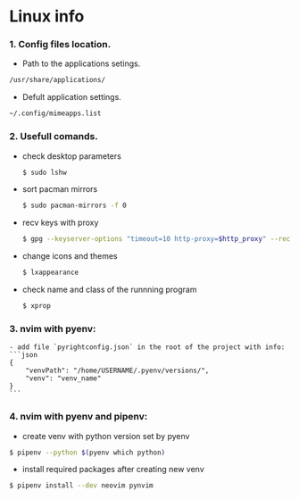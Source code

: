 # Linux info

### 1. Config files location.

  * Path to the applications setings.
  ```sh
  /usr/share/applications/
  ```

  * Defult application settings.
  ```sh
  ~/.config/mimeapps.list
  ```

### 2. Usefull comands.
  * check desktop parameters
    ```sh
    $ sudo lshw
    ```
  * sort pacman mirrors
    ```sh
    $ sudo pacman-mirrors -f 0
    ```
  * recv keys with proxy
    ```sh
    $ gpg --keyserver-options "timeout=10 http-proxy=$http_proxy" --recv-keys "key_here"
    ```
  * change icons and themes
    ```sh
    $ lxappearance
    ```
  * check name and class of the runnning program
    ```sh
    $ xprop
    ```

### 3. nvim with pyenv:
    - add file `pyrightconfig.json` in the root of the project with info:
    ```json
    {
        "venvPath": "/home/USERNAME/.pyenv/versions/",
        "venv": "venv_name"
    }
    ```

### 4. nvim with pyenv and pipenv:
  - create venv with python version set by pyenv
  ```bash
  $ pipenv --python $(pyenv which python)
  ```
  - install required packages after creating new venv
  ```bash
  $ pipenv install --dev neovim pynvim
  ```
